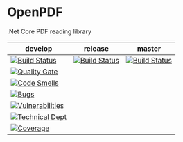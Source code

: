 # OpenPDF
.Net Core PDF reading library

develop|release|master
---|---|---
[![Build Status](https://travis-ci.org/svishnevsky/OpenPDF.svg?branch=develop)](https://travis-ci.org/svishnevsky/OpenPDF)|[![Build Status](https://travis-ci.org/svishnevsky/OpenPDF.svg?branch=release)](https://travis-ci.org/svishnevsky/OpenPDF)|[![Build Status](https://travis-ci.org/svishnevsky/OpenPDF.svg?branch=master)](https://travis-ci.org/svishnevsky/OpenPDF)
[![Quality Gate](https://sonarcloud.io/api/project_badges/measure?project=OpenPDF&metric=alert_status)](https://sonarcloud.io/dashboard?id=OpenPDF)||
[![Code Smells](https://sonarcloud.io/api/project_badges/measure?project=OpenPDF&metric=code_smells)](https://sonarcloud.io/dashboard?id=OpenPDF)||
[![Bugs](https://sonarcloud.io/api/project_badges/measure?project=OpenPDF&metric=bugs)](https://sonarcloud.io/dashboard?id=OpenPDF)||
[![Vulnerabilities](https://sonarcloud.io/api/project_badges/measure?project=OpenPDF&metric=vulnerabilities)](https://sonarcloud.io/dashboard?id=OpenPDF)||
[![Technical Dept](https://sonarcloud.io/api/project_badges/measure?project=OpenPDF&metric=sqale_index)](https://sonarcloud.io/dashboard?id=OpenPDF)||
[![Coverage](https://sonarcloud.io/api/project_badges/measure?project=OpenPDF&metric=coverage)](https://sonarcloud.io/dashboard?id=OpenPDF)||